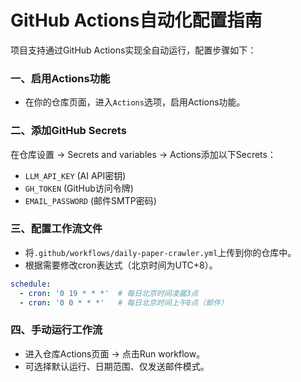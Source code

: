 # GitHub Actions自动化配置指南

项目支持通过GitHub Actions实现全自动运行，配置步骤如下：

### 一、启用Actions功能

- 在你的仓库页面，进入`Actions`选项，启用Actions功能。

### 二、添加GitHub Secrets

在仓库设置 → Secrets and variables → Actions添加以下Secrets：

- `LLM_API_KEY` (AI API密钥)
- `GH_TOKEN` (GitHub访问令牌)
- `EMAIL_PASSWORD` (邮件SMTP密码)

### 三、配置工作流文件

- 将`.github/workflows/daily-paper-crawler.yml`上传到你的仓库中。
- 根据需要修改cron表达式（北京时间为UTC+8）。

```yaml
schedule:
  - cron: '0 19 * * *'  # 每日北京时间凌晨3点
  - cron: '0 0 * * *'   # 每日北京时间上午8点（邮件）
```

### 四、手动运行工作流

- 进入仓库Actions页面 → 点击Run workflow。
- 可选择默认运行、日期范围、仅发送邮件模式。


